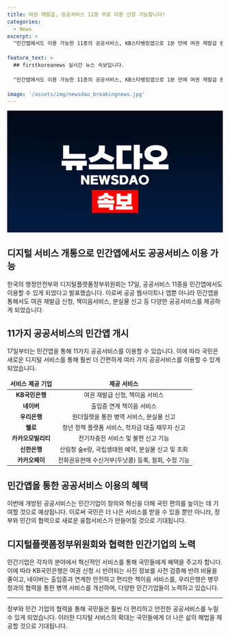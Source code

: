 ```yaml
---
title: 여권 재발급, 공공서비스 11종 무료 이용 신청 가능합니다!
categories:
  - News
excerpt: >
  "민간앱에서도 이용 가능한 11종의 공공서비스, KB스타뱅킹앱으로 1분 만에 여권 재발급 완료! 이제는 네이버, 카카오T, 토스, KB스타뱅킹 등에서도 이용 가능"

feature_text: >
  ## firstkoreanews 실시간 뉴스 속보입니다.

  "민간앱에서도 이용 가능한 11종의 공공서비스, KB스타뱅킹앱으로 1분 만에 여권 재발급 완료! 이제는 네이버, 카카오T, 토스, KB스타뱅킹 등에서도 이용 가능"

image: '/assets/img/newsdao_breakingnews.jpg'
---
```


<p><img src="/assets/img/newsdao_breakingnews.jpg" alt="firstkoreanews 속보" /></p>

<h2 data-ke-size="size26">디지털 서비스 개통으로 민간앱에서도 공공서비스 이용 가능</h2>

<p data-ke-size="size16">한국의 행정안전부와 디지털플랫폼정부위원회는 17일, 공공서비스 11종을 민간앱에서도 이용할 수 있게 되었다고 발표했습니다. 이로써 공공 웹사이트나 앱뿐 아니라 민간앱을 통해서도 여권 재발급 신청, 책이음서비스, 분실물 신고 등 다양한 공공서비스를 제공하게 되었습니다.</p>

<h2 data-ke-size="size26">11가지 공공서비스의 민간앱 개시</h2>

<p data-ke-size="size16">17일부터는 민간앱을 통해 11가지 공공서비스를 이용할 수 있습니다. 이에 따라 국민은 새로운 디지털 서비스를 통해 훨씬 더 간편하게 여러 가지 공공서비스를 이용할 수 있게 되었습니다.</p>

<table>
    <thead>
        <tr>
            <td style="text-align: center;"><b>서비스 제공 기업</b></td>
            <td style="text-align: center;"><b>제공 서비스</b></td>
        </tr>
    </thead>
    <tbody>
        <tr>
            <td style="text-align: center;"><b>KB국민은행</b></td>
            <td style="text-align: center;">여권 재발급 신청, 책이음 서비스</td>
        </tr>
        <tr>
            <td style="text-align: center;"><b>네이버</b></td>
            <td style="text-align: center;">출입증 연계 책이음 서비스</td>
        </tr>
        <tr>
            <td style="text-align: center;"><b>우리은행</b></td>
            <td style="text-align: center;">원더월렛을 통한 병역 서비스, 분실물 신고</td>
        </tr>
        <tr>
            <td style="text-align: center;"><b>웰로</b></td>
            <td style="text-align: center;">청년 정책 플랫폼 서비스, 학자금 대출 채무자 신고</td>
        </tr>
        <tr>
            <td style="text-align: center;"><b>카카오모빌리티</b></td>
            <td style="text-align: center;">전기차충전 서비스 및 불편 신고 기능</td>
        </tr>
        <tr>
            <td style="text-align: center;"><b>신한은행</b></td>
            <td style="text-align: center;">산림청 숲e랑, 국립생태원 예약, 분실물 신고 및 조회</td>
        </tr>
        <tr>
            <td style="text-align: center;"><b>카카오페이</b></td>
            <td style="text-align: center;">전화권유판매 수신거부(두낫콜) 등록, 철회, 수정 기능</td>
        </tr>
    </tbody>
</table>

<h2 data-ke-size="size26">민간앱을 통한 공공서비스 이용의 혜택</h2>

<p data-ke-size="size16">이번에 개방된 공공서비스는 민간기업이 창의와 혁신을 더해 국민 편의를 높이는 데 기여할 것으로 예상됩니다. 이로써 국민은 더 나은 서비스를 받을 수 있을 뿐만 아니라, 정부와 민간의 협력으로 새로운 융합서비스가 만들어질 것으로 기대됩니다.</p>

<h2 data-ke-size="size26">디지털플랫폼정부위원회와 협력한 민간기업의 노력</h2>

<p data-ke-size="size16">민간기업은 각자의 분야에서 혁신적인 서비스를 통해 국민들에게 혜택을 주고자 합니다. 이에 따라 KB국민은행은 여권 신청 시 반려되는 사진 정보를 사전 검증해 반려 비율을 줄이고, 네이버는 출입증과 연계한 안전하고 편리한 책이음 서비스를, 우리은행은 병무청과의 협력을 통한 병역 서비스를 개선하며, 다양한 민간기업들이 노력하고 있습니다.</p>

<hr>

<p data-ke-size="size16">정부와 민간 기업의 협력을 통해 국민들은 훨씬 더 편리하고 안전한 공공서비스를 누릴 수 있게 되었습니다. 이러한 디지털 서비스의 확대는 국민들에게 더 나은 삶의 해법을 제공할 것으로 기대됩니다.</p>

